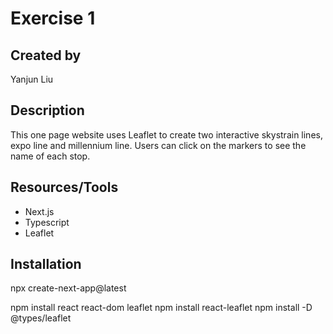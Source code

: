 # Exercise 1

## Created by
Yanjun Liu

## Description
This one page website uses Leaflet to create two interactive skystrain lines, expo line and millennium line. Users can click on the markers to see the name of each stop.

## Resources/Tools
- Next.js
- Typescript
- Leaflet

## Installation
npx create-next-app@latest

npm install react react-dom leaflet
npm install react-leaflet
npm install -D @types/leaflet